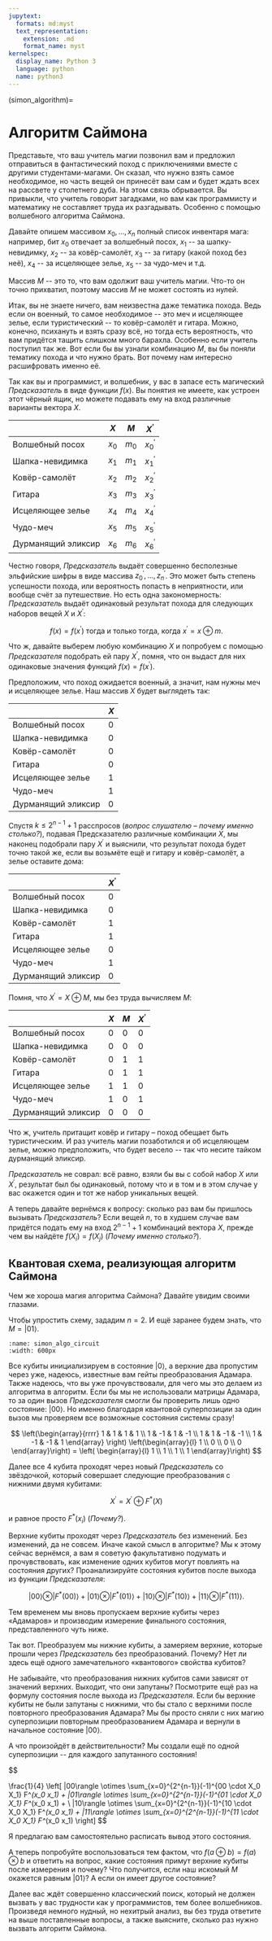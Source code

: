 ```yaml
---
jupytext:
  formats: md:myst
  text_representation:
    extension: .md
    format_name: myst
kernelspec:
  display_name: Python 3
  language: python
  name: python3
---
```


(simon_algorithm)=

# Алгоритм Саймона

Представьте, что ваш учитель магии позвонил вам и предложил отправиться в фантастический поход с приключениями вместе с другими студентами-магами.
Он сказал, что нужно взять самое необходимое, но часть вещей он принесёт вам сам и будет ждать всех на рассвете у столетнего дуба. На этом связь обрывается.
Вы привыкли, что учитель говорит загадками, но вам как программисту и математику не составляет труда их разгадывать. Особенно с помощью волшебного алгоритма Саймона.

Давайте опишем массивом  $x_0, \dots, x_n$ полный список инвентаря мага: например, бит $x_0$ отвечает за волшебный посох, $x_1$ -- за шапку-невидимку, $x_2$ -- за ковёр-самолёт, $x_3$ -- за гитару (какой поход без неё), $x_4$ -- за исцеляющее зелье, $x_5$ -- за чудо-меч и т.д.

Массив $M$ -- это то, что вам одолжит ваш учитель магии. Что-то он точно прихватил, поэтому массив $M$ не может состоять из нулей.

Итак, вы не знаете ничего, вам неизвестна даже тематика похода. Ведь если он военный, то самое необходимое -- это меч и исцеляющее зелье, если туристический -- то ковёр-самолёт и гитара. Можно, конечно, психануть и взять сразу всё, но тогда есть вероятность, что вам придётся тащить слишком много барахла. Особенно если учитель поступил так же. Вот если бы вы узнали комбинацию $M$, вы бы поняли тематику похода и что нужно брать. Вот почему нам интересно расшифровать именно её.

Так как вы и программист, и волшебник, у вас в запасе есть магический _Предсказатель_ в виде функции $f(x)$. Вы понятия не имеете, как устроен этот чёрный ящик, но можете подавать ему на вход различные варианты вектора $X$.


<center>

|                    | $X$   | $M$   | $X^\prime$      |
|--------------------|-------|-------|----------------|
| Волшебный посох    | $x_0$ | $m_0$ | $x^\prime_0$   |
| Шапка-невидимка    | $x_1$ | $m_1$ | $x^ \prime _1$ |
| Ковёр-самолёт      | $x_2$ | $m_2$ | $x^ \prime _2$ |
| Гитара             | $x_3$ | $m_3$ | $x^ \prime _3$ |
| Исцеляющее зелье   | $x_4$ | $m_4$ | $x^ \prime _4$ |
| Чудо-меч           | $x_5$ | $m_5$ | $x^ \prime _5$ |
| Дурманящий эликсир | $x_6$ | $m_6$ | $x^ \prime _6$ |

</center>


Честно говоря, _Предсказатель_ выдаёт совершенно бесполезные эльфийские шифры в виде массива $z^\prime_0, \dots, z^\prime_n$. Это может быть степень успешности похода, или вероятность попасть в неприятности, или вообще счёт за путешествие. Но есть одна закономерность: _Предсказатель_ выдаёт одинаковый результат похода для следующих наборов вещей $X$ и $X^\prime$:

$$f(x) = f(x^\prime)\ \text{тогда и только тогда, когда} \ x^\prime = x \oplus m.$$

Что ж, давайте выберем любую комбинацию $X$ и попробуем с помощью _Предсказателя_ подобрать ей пару $X^\prime$, помня, что он выдаст для них одинаковые значения функций $f(x) = f(x^\prime)$.

Предположим, что поход ожидается военный, а значит, нам нужны меч и исцеляющее зелье. Наш массив $X$ будет выглядеть так:

|                    | $X$   |
|--------------------|-------|
| Волшебный посох    | $0$ |
| Шапка-невидимка    | $0$ |
| Ковёр-самолёт      | $0$ |
| Гитара             | $0$ |
| Исцеляющее зелье   | $1$ |
| Чудо-меч           | $1$ |
| Дурманящий эликсир | $0$ |


Спустя $k \leq 2^{n-1}+1$ расспросов (_вопрос слушателю – почему именно столько?_), подавая Предсказателю различные комбинации $X$, мы наконец подобрали пару $X^\prime$ и выяснили, что результат похода будет точно такой же, если вы возьмёте ещё и гитару и ковёр-самолёт, а зелье оставите дома:

|                    | $X^\prime$ |
|--------------------|------------|
| Волшебный посох    | $0$        |
| Шапка-невидимка    | $0$        |
| Ковёр-самолёт      | $1$        |
| Гитара             | $1$        |
| Исцеляющее зелье   | $0$        |
| Чудо-меч           | $1$        |
| Дурманящий эликсир | $0$        |

Помня, что $X^\prime = X \oplus M$, мы без труда вычисляем $M$:

|                    | $X$ | $M$ | $X^\prime$ |
|--------------------|-----|-----|------------|
| Волшебный посох    | $0$ | $0$ | $0$        |
| Шапка-невидимка    | $0$ | $0$ | $0$        |
| Ковёр-самолёт      | $0$ | $1$ | $1$        |
| Гитара             | $0$ | $1$ | $1$        |
| Исцеляющее зелье   | $1$ | $1$ | $0$        |
| Чудо-меч           | $1$ | $0$ | $1$        |
| Дурманящий эликсир | $0$ | $0$ | $0$        |

Что ж, учитель притащит ковёр и гитару – поход обещает быть туристическим. И раз учитель магии позаботился и об исцеляющем зелье, можно предположить, что будет весело -- так что несите тайком дурманящий эликсир.

_Предсказатель_ не соврал: всё равно, взяли бы вы с собой набор $X$ или $X^\prime$, результат был бы одинаковый, потому что и в том и в этом случае у вас окажется один и тот же набор уникальных вещей.

А теперь давайте вернёмся к вопросу: сколько раз вам бы пришлось вызывать _Предсказатель_? Если вещей $n$, то в худшем случае вам придётся подать ему на вход $2^{n-1} + 1$ комбинаций вектора $X$, прежде чем вы найдёте $f(X_i) = f(X_j)$ (_Почему именно столько?_).

## Квантовая схема, реализующая алгоритм Саймона

Чем же хороша магия алгоритма Саймона? Давайте увидим своими глазами.

Чтобы упростить схему, зададим $n = 2$. И ещё заранее будем знать, что $M = | 01 \rangle$.


```{figure} /_static/qcblock/simon_algorithm/simon_algo_circuit.png
:name: simon_algo_circuit
:width: 600px
```

Все кубиты инициализируем в состояние $|0\rangle$, а верхние два пропустим через уже, надеюсь, известные вам гейты преобразования Адамара. Также надеюсь, что вы уже прочувствовали, для чего мы это делаем из алгоритма в алгоритм. Если бы мы не использовали матрицы Адамара, то за один вызов _Предсказателя_ смогли бы проверить лишь одно состояние: $|00\rangle$. Но именно благодаря квантовой суперпозиции за один вызов мы проверяем все возможные состояния системы сразу!

$$
\left(\begin{array}{rrrr}
1 & 1 & 1 & 1 \\
1 & -1 & 1 & -1 \\
1 & 1 & -1 & -1 \\
1 & -1 & -1 & 1
\end{array}
\right)
\left(\begin{array}{l}
1 \\
0 \\
0 \\
0
\end{array}\right) = \left( \begin{array}{l}
1 \\
1 \\
1 \\
1
\end{array}\right)
$$

Далее все 4 кубита проходят через новый _Предсказатель_ со звёздочкой, который совершает следующие преобразования с нижними двумя кубитами:

$$X^\prime = X^\prime \oplus F^*(X)$$

и равное просто $F^*(x_i)$ (_Почему?_).

Верхние кубиты проходят через _Предсказатель_ без изменений. Без изменений, да не совсем. Иначе какой смысл в алгоритме? Мы к этому сейчас вернёмся, а вам я советую факультативно подумать и прочувствовать, как изменение одних кубитов могут повлиять на состояния других? Проанализируйте состояния кубитов после выхода из функции _Предсказателя_:

$$|00\rangle \otimes | F^*(00) \rangle + |01\rangle  \otimes | F^*(01) \rangle + |10\rangle  \otimes | F^*(10) \rangle + |11\rangle  \otimes | F^*(11) \rangle.$$

Тем временем мы вновь пропускаем верхние кубиты через «Адамаров» и производим измерение финального состояния, представленного чуть ниже.

Так вот. Преобразуем мы нижние кубиты, а замеряем верхние, которые прошли через _Предсказатель_ без преобразований. Почему? Нет ли здесь ещё одного замечательного «квантового» свойства кубитов?

Не забывайте, что преобразования нижних кубитов сами зависят от значений верхних. Выходит, что они запутаны? Посмотрите ещё раз на формулу состояния после выхода из _Предсказателя_. Если бы верхние кубиты не были запутаны с нижними, что бы стало с верхними после повторного преобразования Адамара? Мы бы просто сняли с них магию суперпозиции повторным преобразованием Адамара и вернули в начальное состояние $|00\rangle$.

А что произойдёт в действительности? Мы создали ещё по одной суперпозиции -- для каждого запутанного состояния!

$$

\frac{1}{4} \left[ |00\rangle \otimes \sum_{x=0}^{2^{n-1}}(-1)^{00 \cdot X_0 X_1} F^*(x_0 x_1) +
|01\rangle \otimes \sum_{x=0}^{2^{n-1}}(-1)^{01 \cdot X_0 X_1} F^*(x_0 x_1) + \\
|10\rangle \otimes \sum_{x=0}^{2^{n-1}}(-1)^{10 \cdot X_0 X_1} F^*(x_0 x_1)  +
|11\rangle \otimes \sum_{x=0}^{2^{n-1}}(-1)^{11 \cdot X_0 X_1} F^*(x_0 x_1)  \right]
$$

Я предлагаю вам самостоятельно расписать вывод этого состояния.

А теперь попробуйте воспользоваться тем фактом, что $f(a \oplus b) = f(a) \otimes b$ и ответить на вопрос, какие состояния примут верхние кубиты после измерения и почему? Что получится, если наш искомый $M$ окажется равным $|01\rangle$? А если он имеет другое состояние?

Далее вас ждёт совершенно классический поиск, который не должен вызвать у вас трудности как у программистов, тем более волшебников. Произведя немного нудный, но нехитрый анализ, вы без труда ответите на выше поставленные вопросы, а также выясните, сколько раз нужно вызвать алгоритм Саймона.
